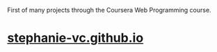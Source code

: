 First of many projects through the Coursera Web Programming course.
# [stephanie-vc.github.io](https://stephanie-vc.github.io/Module2-solution/index.html)
